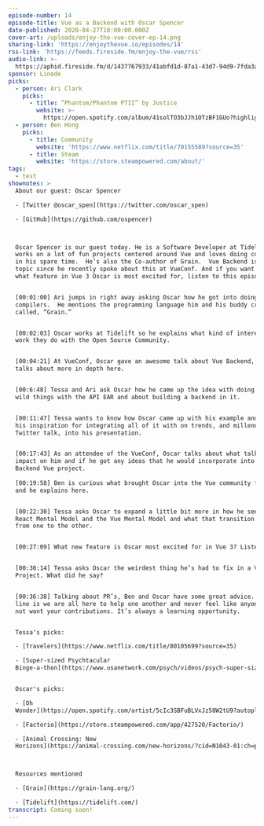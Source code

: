 ```yaml
---
episode-number: 14
episode-title: Vue as a Backend with Oscar Spencer
date-published: 2020-04-27T10:00:00.000Z
cover-art: /uploads/enjoy-the-vue-cover-ep-14.png
sharing-link: 'https://enjoythevue.io/episodes/14'
rss-link: 'https://feeds.fireside.fm/enjoy-the-vue/rss'
audio-link: >-
  https://aphid.fireside.fm/d/1437767933/41abfd1d-87a1-43d7-94d9-7fda3a5120e1/e95a1e3a-c2bb-4061-aa86-8f0fe8f7a786.mp3
sponsor: Linode
picks:
  - person: Ari Clark
    picks:
      - title: “Phantom/Phantom PTII” by Justice
        website: >-
          https://open.spotify.com/album/41solTO3bJJh1OTzBF1GUo?highlight=spotify:track:5lUgSJ3ebUXX57qBMCyYQw
  - person: Ben Hong
    picks:
      - title: Community
        website: 'https://www.netflix.com/title/70155589?source=35'
      - title: Steam
        website: 'https://store.steampowered.com/about/'
tags:
  - test
shownotes: >
  About our guest: Oscar Spencer

  - [Twitter @oscar_spen](https://twitter.com/oscar_spen)

  - [GitHub](https://github.com/ospencer)



  Oscar Spencer is our guest today. He is a Software Developer at Tidelift and
  works on a lot of fun projects centered around Vue and loves doing compilers
  in his spare time.  He’s also the Co-author of Grain.  Vue Backend is the main
  topic since he recently spoke about this at VueConf. And if you want to know
  what feature in Vue 3 Oscar is most excited for, listen to this episode.


  [00:01:00] Ari jumps in right away asking Oscar how he got into doing
  compilers.  He mentions the programming language him and his buddy created
  called, “Grain.”


  [00:02:03] Oscar works at Tidelift so he explains what kind of interesting
  work they do with the Open Source Community. 


  [00:04:21] At VueConf, Oscar gave an awesome talk about Vue Backend, which he
  talks about more in depth here.  


  [00:6:48] Tessa and Ari ask Oscar how he came up the idea with doing a lot of
  wild things with the API EAR and about building a backend in it. 


  [00:11:47] Tessa wants to know how Oscar came up with his example and what was
  his inspiration for integrating all of it with on trends, and millennial
  Twitter talk, into his presentation.


  [00:17:43] As an attendee of the VueConf, Oscar talks about what talks made an
  impact on him and if he got any ideas that he would incorporate into the
  Backend Vue project.
   
  [00:19:58] Ben is curious what brought Oscar into the Vue community framework
  and he explains here. 


  [00:22:30] Tessa asks Oscar to expand a little bit more in how he sees the
  React Mental Model and the Vue Mental Model and what that transition was like
  from one to the other.


  [00:27:09] What new feature is Oscar most excited for in Vue 3? Listen here.


  [00:30:14] Tessa asks Oscar the weirdest thing he’s had to fix in a Vue
  Project. What did he say?


  [00:36:38] Talking about PR’s, Ben and Oscar have some great advice. Bottom
  line is we are all here to help one another and never feel like anyone does
  not want your contributions. It’s always a learning opportunity. 


  Tessa's picks:

  - [Travelers](https://www.netflix.com/title/80105699?source=35)

  - [Super-sized Psychtacular
  Binge-a-thon](https://www.usanetwork.com/psych/videos/psych-super-sized-psychtacular-binge-a-thon-on-usa-network)


  Oscar's picks:

  - [Oh
  Wonder](https://open.spotify.com/artist/5cIc3SBFuBLVxJz58W2tU9?autoplay=true&v=A)

  - [Factorio](https://store.steampowered.com/app/427520/Factorio/)

  - [Animal Crossing: New
  Horizons](https://animal-crossing.com/new-horizons/?cid=N1043-01:ch=pdpd&sid=1105)



  Resources mentioned

  - [Grain](https://grain-lang.org/)

  - [Tidelift](https://tidelift.com/)
transcript: Coming soon!
---
```


